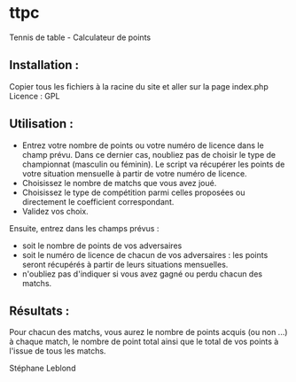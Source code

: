 ttpc
====

Tennis de table - Calculateur de points

Installation :
-------------
Copier tous les fichiers à la racine du site et aller sur la page index.php
Licence : GPL

Utilisation :
------------

- Entrez votre nombre de points ou votre numéro de licence dans le champ prévu. Dans ce dernier cas, noubliez pas de choisir le type de 
championnat (masculin ou féminin). Le script va récupérer les points de votre situation mensuelle à partir de votre numéro de licence.
- Choisissez le nombre de matchs que vous avez joué.
- Choisissez le type de compétition parmi celles proposées ou directement le coefficient correspondant.
- Validez vos choix.

Ensuite, entrez dans les champs prévus :

- soit le nombre de points de vos adversaires
- soit le numéro de licence de chacun de vos adversaires : les points seront récupérés à partir de leurs situations mensuelles.
- n'oubliez pas d'indiquer si vous avez gagné ou perdu chacun des matchs.

Résultats :
----------

Pour chacun des matchs, vous aurez le nombre de points acquis (ou non ...) à chaque match, le nombre de point total ainsi que le total
de vos points à l'issue de tous les matchs.

Stéphane Leblond
